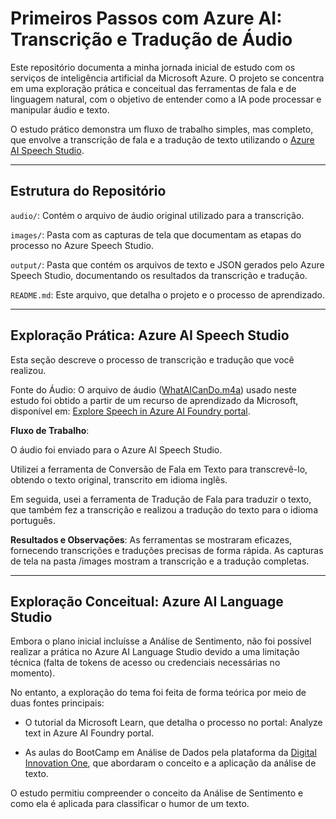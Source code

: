 # Primeiros Passos com Azure AI: Transcrição e Tradução de Áudio

Este repositório documenta a minha jornada inicial de estudo com os serviços de inteligência artificial da Microsoft Azure. O projeto se concentra em uma exploração prática e conceitual das ferramentas de fala e de linguagem natural, com o objetivo de entender como a IA pode processar e manipular áudio e texto.

O estudo prático demonstra um fluxo de trabalho simples, mas completo, que envolve a transcrição de fala e a tradução de texto utilizando o [Azure AI Speech Studio](https://ai.azure.com/explore/models/aiservices/Azure-AI-Speech/version/1/registry/azureml-cogsvc/tryout?NewUX=true&Trigger=AutoRedirect_NoSpeechResources#speechtranslation).

---

## Estrutura do Repositório

`audio/`: Contém o arquivo de áudio original utilizado para a transcrição.

`images/`: Pasta com as capturas de tela que documentam as etapas do processo no Azure Speech Studio.

`output/`: Pasta que contém os arquivos de texto e JSON gerados pelo Azure Speech Studio, documentando os resultados da transcrição e tradução.

`README.md`: Este arquivo, que detalha o projeto e o processo de aprendizado.

---

## Exploração Prática: Azure AI Speech Studio
Esta seção descreve o processo de transcrição e tradução que você realizou.

Fonte do Áudio: O arquivo de áudio ([WhatAICanDo.m4a](https://github.com/leonardolfa/lab-analise-sentimento-azure-ai/tree/main/audio)) usado neste estudo foi obtido a partir de um recurso de aprendizado da Microsoft, disponível em: [Explore Speech in Azure AI Foundry portal](https://microsoftlearning.github.io/mslearn-ai-fundamentals/Instructions/Labs/09-speech.html).

**Fluxo de Trabalho**:

O áudio foi enviado para o Azure AI Speech Studio.

Utilizei a ferramenta de Conversão de Fala em Texto para transcrevê-lo, obtendo o texto original, transcrito em idioma inglês.

Em seguida, usei a ferramenta de Tradução de Fala para traduzir o texto, que também fez a transcrição e realizou a tradução do texto para o idioma português.

**Resultados e Observações**: As ferramentas se mostraram eficazes, fornecendo transcrições e traduções precisas de forma rápida. As capturas de tela na pasta /images mostram a transcrição e a tradução completas.

---

## Exploração Conceitual: Azure AI Language Studio

Embora o plano inicial incluísse a Análise de Sentimento, não foi possível realizar a prática no Azure AI Language Studio devido a uma limitação técnica (falta de tokens de acesso ou credenciais necessárias no momento).

No entanto, a exploração do tema foi feita de forma teórica por meio de duas fontes principais:

* O tutorial da Microsoft Learn, que detalha o processo no portal: Analyze text in Azure AI Foundry portal.

* As aulas do BootCamp em Análise de Dados pela plataforma da [Digital Innovation One](https://www.dio.me), que abordaram o conceito e a aplicação da análise de texto.

O estudo permitiu compreender o conceito da Análise de Sentimento e como ela é aplicada para classificar o humor de um texto.

